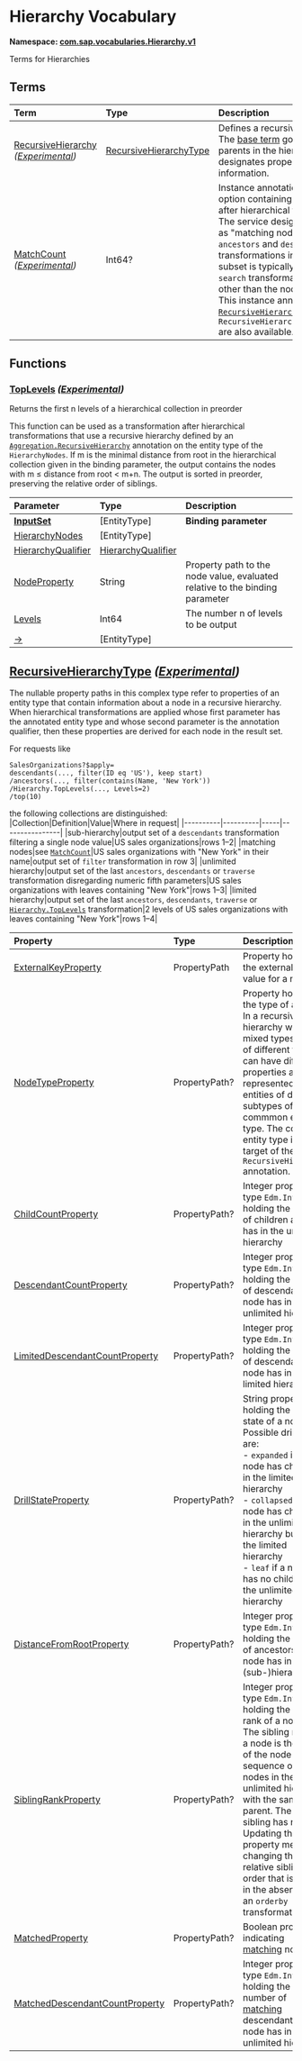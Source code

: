 # Hierarchy Vocabulary
**Namespace: [com.sap.vocabularies.Hierarchy.v1](Hierarchy.xml)**

Terms for Hierarchies


## Terms

Term|Type|Description
:---|:---|:----------
[RecursiveHierarchy](./Hierarchy.xml#L38:~:text=<Term%20Name="-,RecursiveHierarchy,-") *([Experimental](Common.md#Experimental))*|[RecursiveHierarchyType](#RecursiveHierarchyType)|<a name="RecursiveHierarchy"></a>Defines a recursive hierarchy<br>The [base term](https://oasis-tcs.github.io/odata-vocabularies/vocabularies/Org.OData.Aggregation.V1.html#RecursiveHierarchy) governs what are the nodes and parents in the hierarchy, whereas this annotation designates properties that contain derived information.
[MatchCount](./Hierarchy.xml#L125:~:text=<Term%20Name="-,MatchCount,-") *([Experimental](Common.md#Experimental))*|Int64?|<a name="MatchCount"></a>Instance annotation on the result of an `$apply` query option containing the number of matching nodes after hierarchical transformations<br>The service designates a subset of the `$apply` result as "matching nodes" derived from the start nodes of `ancestors` and `descendants` as determined by the transformations in their fourth parameters. This subset is typically the output set of a `filter` or `search` transformation that evaluates node attributes other than the node value.<br>This instance annotation is available if [`RecursiveHierarchy/MatchedProperty`](#RecursiveHierarchyType) and `RecursiveHierarchy/MatchedDescendantCountProperty` are also available.


## Functions

### <a name="TopLevels"></a>[TopLevels](./Hierarchy.xml#L151:~:text=<Function%20Name="-,TopLevels,-") *([Experimental](Common.md#Experimental))*

Returns the first n levels of a hierarchical collection in preorder

This function can be used as a transformation after hierarchical transformations that use a recursive hierarchy
          defined by an [`Aggregation.RecursiveHierarchy`](https://oasis-tcs.github.io/odata-vocabularies/vocabularies/Org.OData.Aggregation.V1.html#RecursiveHierarchy)
          annotation on the entity type of the `HierarchyNodes`. If m is the minimal distance from root in the hierarchical collection
          given in the binding parameter, the output contains the nodes with m ≤ distance from root < m+n.
          The output is sorted in preorder, preserving the relative order of siblings.

Parameter|Type|Description
:--------|:---|:----------
**[InputSet](./Hierarchy.xml#L161:~:text=<Function%20Name="-,TopLevels,-")**|\[EntityType\]|**Binding parameter**
[HierarchyNodes](./Hierarchy.xml#L162:~:text=<Function%20Name="-,TopLevels,-")|\[EntityType\]|
[HierarchyQualifier](./Hierarchy.xml#L163:~:text=<Function%20Name="-,TopLevels,-")|[HierarchyQualifier](https://github.com/oasis-tcs/odata-vocabularies/blob/main/vocabularies/Org.OData.Aggregation.V1.md#HierarchyQualifier)|
[NodeProperty](./Hierarchy.xml#L164:~:text=<Function%20Name="-,TopLevels,-")|String|Property path to the node value, evaluated relative to the binding parameter
[Levels](./Hierarchy.xml#L167:~:text=<Function%20Name="-,TopLevels,-")|Int64|The number n of levels to be output
[&rarr;](./Hierarchy.xml#L170:~:text=<Function%20Name="-,TopLevels,-")|\[EntityType\]|


## <a name="RecursiveHierarchyType"></a>[RecursiveHierarchyType](./Hierarchy.xml#L46:~:text=<ComplexType%20Name="-,RecursiveHierarchyType,-") *([Experimental](Common.md#Experimental))*


The nullable property paths in this complex type refer to properties of an entity type that contain
information about a node in a recursive hierarchy. When hierarchical transformations
are applied whose first parameter has the annotated entity type
and whose second parameter is the annotation qualifier,
then these properties are derived for each node in the result set.

For requests like
```
SalesOrganizations?$apply=
descendants(..., filter(ID eq 'US'), keep start)
/ancestors(..., filter(contains(Name, 'New York'))
/Hierarchy.TopLevels(..., Levels=2)
/top(10)
```
the following collections are distinguished:
|Collection|Definition|Value|Where in request|
|----------|----------|-----|----------------|
|sub-hierarchy|output set of a `descendants` transformation filtering a single node value|US sales organizations|rows 1–2|
|matching nodes|see [`MatchCount`](#MatchCount)|US sales organizations with "New York" in their name|output set of `filter` transformation in row 3|
|unlimited hierarchy|output set of the last `ancestors`, `descendants` or `traverse` transformation disregarding numeric fifth parameters|US sales organizations with leaves containing "New York"|rows 1–3|
|limited hierarchy|output set of the last `ancestors`, `descendants`, `traverse` or [`Hierarchy.TopLevels`](#TopLevels) transformation|2 levels of US sales organizations with leaves containing "New York"|rows 1–4|


Property|Type|Description
:-------|:---|:----------
[ExternalKeyProperty](./Hierarchy.xml#L72:~:text=<ComplexType%20Name="-,RecursiveHierarchyType,-")|PropertyPath|Property holding the external key value for a node
[NodeTypeProperty](./Hierarchy.xml#L75:~:text=<ComplexType%20Name="-,RecursiveHierarchyType,-")|PropertyPath?|Property holding the type of a node<br>In a recursive hierarchy with mixed types, nodes of different type can have different properties and be represented by entities of different subtypes of a commmon entity type. The common entity type is the target of the `RecursiveHierarchy` annotation.
[ChildCountProperty](./Hierarchy.xml#L83:~:text=<ComplexType%20Name="-,RecursiveHierarchyType,-")|PropertyPath?|Integer property of type `Edm.Int64` holding the number of children a node has in the unlimited hierarchy
[DescendantCountProperty](./Hierarchy.xml#L86:~:text=<ComplexType%20Name="-,RecursiveHierarchyType,-")|PropertyPath?|Integer property of type `Edm.Int64` holding the number of descendants a node has in the unlimited hierarchy
[LimitedDescendantCountProperty](./Hierarchy.xml#L89:~:text=<ComplexType%20Name="-,RecursiveHierarchyType,-")|PropertyPath?|Integer property of type `Edm.Int64` holding the number of descendants a node has in the limited hierarchy
[DrillStateProperty](./Hierarchy.xml#L92:~:text=<ComplexType%20Name="-,RecursiveHierarchyType,-")|PropertyPath?|String property holding the drill state of a node<br>Possible drill states are: <br>- `expanded` if a node has children in the limited hierarchy <br>- `collapsed` if a node has children in the unlimited hierarchy but not in the limited hierarchy <br>- `leaf` if a node has no children in the unlimited hierarchy
[DistanceFromRootProperty](./Hierarchy.xml#L101:~:text=<ComplexType%20Name="-,RecursiveHierarchyType,-")|PropertyPath?|Integer property of type `Edm.Int64` holding the number of ancestors a node has in the (sub-)hierarchy
[SiblingRankProperty](./Hierarchy.xml#L104:~:text=<ComplexType%20Name="-,RecursiveHierarchyType,-")|PropertyPath?|Integer property of type `Edm.Int64` holding the sibling rank of a node<br>The sibling rank of a node is the index of the node in the sequence of all nodes in the unlimited hierarchy with the same parent. The first sibling has rank 0. Updating this property means changing the relative sibling order that is used in the absence of an `orderby` transformation.
[MatchedProperty](./Hierarchy.xml#L112:~:text=<ComplexType%20Name="-,RecursiveHierarchyType,-")|PropertyPath?|Boolean property indicating [matching](#MatchCount) nodes
[MatchedDescendantCountProperty](./Hierarchy.xml#L115:~:text=<ComplexType%20Name="-,RecursiveHierarchyType,-")|PropertyPath?|Integer property of type `Edm.Int64` holding the the number of [matching](#MatchCount) descendants a node has in the unlimited hierarchy
